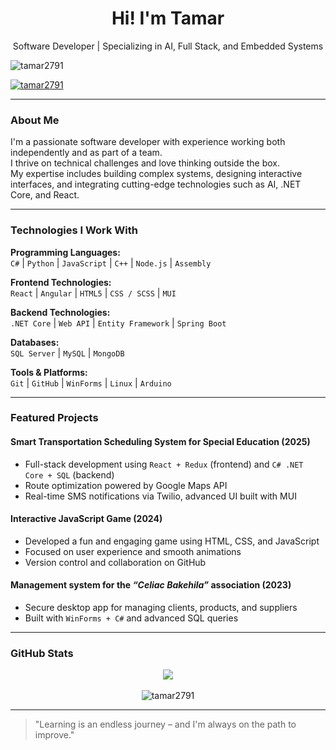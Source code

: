 <h1 align="center">Hi! I'm Tamar</h1>
<p align="center">
Software Developer | Specializing in AI, Full Stack, and Embedded Systems
</p>


<p align="left"> <img src="https://komarev.com/ghpvc/?username=tamar2791&label=Profile%20views&color=0e75b6&style=flat" alt="tamar2791" /> </p>

<p align="left"> <a href="https://github.com/ryo-ma/github-profile-trophy"><img src="https://github-profile-trophy.vercel.app/?username=tamar2791" alt="tamar2791" /></a> </p>

---

### About Me

I'm a passionate software developer with experience working both independently and as part of a team.  
I thrive on technical challenges and love thinking outside the box.  
My expertise includes building complex systems, designing interactive interfaces, and integrating cutting-edge technologies such as AI, .NET Core, and React.

---

### Technologies I Work With

**Programming Languages:**  
`C#` | `Python` | `JavaScript` | `C++` | `Node.js` | `Assembly`  

**Frontend Technologies:**  
`React` | `Angular` | `HTML5` | `CSS / SCSS` | `MUI`  

**Backend Technologies:**  
`.NET Core` | `Web API` | `Entity Framework` | `Spring Boot`  

**Databases:**  
`SQL Server` | `MySQL` | `MongoDB`  

**Tools & Platforms:**  
`Git` | `GitHub` | `WinForms` | `Linux` | `Arduino`

---

### Featured Projects

#### Smart Transportation Scheduling System for Special Education (2025)
- Full-stack development using `React + Redux` (frontend) and `C# .NET Core + SQL` (backend)
- Route optimization powered by Google Maps API
- Real-time SMS notifications via Twilio, advanced UI built with MUI

#### Interactive JavaScript Game (2024)
- Developed a fun and engaging game using HTML, CSS, and JavaScript
- Focused on user experience and smooth animations
- Version control and collaboration on GitHub

#### Management system for the <i>“Celiac Bakehila”</i> association (2023)
- Secure desktop app for managing clients, products, and suppliers
- Built with `WinForms + C#` and advanced SQL queries

---

### GitHub Stats

<p align="center">
  <img src="https://github-readme-stats.vercel.app/api?username=tamar2791&show_icons=true&theme=default" />
  <br>
  <br>
  <img align="center" src="https://github-readme-streak-stats.herokuapp.com/?user=tamar2791&" alt="tamar2791" />
</p>

---

> "Learning is an endless journey – and I'm always on the path to improve."
